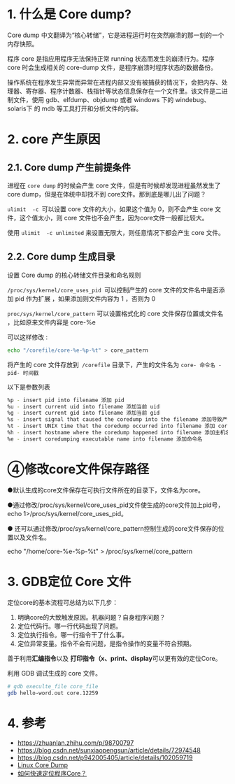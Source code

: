 <!--
 * @Author: JohnJeep
 * @Date: 2021-03-18 22:30:09
 * @LastEditTime: 2022-01-27 15:42:15
 * @LastEditors: DESKTOP-0S33AUT
 * @Description: Core dump 使用 
-->

# 1. 什么是 Core dump?

Core dump 中文翻译为“核心转储”，它是进程运行时在突然崩溃的那一刻的一个内存快照。

程序 core 是指应用程序无法保持正常 running 状态而发生的崩溃行为。程序 core 时会生成相关的 core-dump 文件，是程序崩溃时程序状态的数据备份。

操作系统在程序发生异常而异常在进程内部又没有被捕获的情况下，会把内存、处理器、寄存器、程序计数器、栈指针等状态信息保存在一个文件里。该文件是二进制文件，使用 gdb、elfdump、objdump 或者 windows 下的 windebug、solaris下 的 mdb 等工具打开和分析文件的内容。

# 2. core 产生原因

## 2.1. Core dump 产生前提条件

进程在 `core dump` 的时候会产生 core 文件，但是有时候却发现进程虽然发生了 core dump，但是在体统中却找不到 core文件。那到底是哪儿出了问题？

`ulimit  -c `可以设置 core 文件的大小，如果这个值为 0，则不会产生 core 文件，这个值太小，则 core 文件也不会产生，因为core文件一般都比较大。

使用 `ulimit  -c unlimited` 来设置无限大，则任意情况下都会产生 core 文件。

## 2.2. Core dump 生成目录

设置 Core dump 的核心转储文件目录和命名规则

`/proc/sys/kernel/core_uses_pid `可以控制产生的 core 文件的文件名中是否添加 pid 作为扩展 ，如果添加则文件内容为 1 ，否则为 0

`proc/sys/kernel/core_pattern` 可以设置格式化的 core 文件保存位置或文件名 ，比如原来文件内容是 core-%e

可以这样修改 :

```bash
echo "/corefile/core-%e-%p-%t" > core_pattern
```

将产生的 core 文件存放到` /corefile` 目录下，产生的文件名为 `core- 命令名 -pid- 时间戳`

以下是参数列表 

```bash
%p - insert pid into filename 添加 pid
%u - insert current uid into filename 添加当前 uid
%g - insert current gid into filename 添加当前 gid
%s - insert signal that caused the coredump into the filename 添加导致产生 core 的信号
%t - insert UNIX time that the coredump occurred into filename 添加 core 文件生成时的 unix 时间
%h - insert hostname where the coredump happened into filename 添加主机名
%e - insert coredumping executable name into filename 添加命令名
```

# ④修改core文件保存路径

●默认生成的core文件保存在可执行文件所在的目录下，文件名为core。

●通过修改/proc/sys/kernel/core_uses_pid文件使生成的core文件加上pid号，echo 1>/proc/sys/kernel/core_uses_pid。

● 还可以通过修改/proc/sys/kernel/core_pattern控制生成的core文件保存的位置以及文件名。

echo "/home/core-%e-%p-%t" > /proc/sys/kernel/core_pattern




# 3. GDB定位 Core 文件

定位core的基本流程可总结为以下几步：

1. 明确core的大致触发原因。机器问题？自身程序问题？
2. 定位代码行。哪一行代码出现了问题。
3. 定位执行指令。哪一行指令干了什么事。
4. 定位异常变量。指令不会有问题，是指令操作的变量不符合预期。

善于利用**汇编指令**以及 **打印指令（x、print、display**可以更有效的定位Core。



利用 GDB 调试生成的 core 文件。

```bash
# gdb execulte_file core_file
gdb hello-word.out core.12259
```

# 4. 参考

- https://zhuanlan.zhihu.com/p/98700797
- https://blog.csdn.net/sunxiaopengsun/article/details/72974548
- https://blog.csdn.net/p942005405/article/details/102059719
- [Linux Core Dump](https://www.cnblogs.com/hazir/p/linxu_core_dump.html)
- [如何快速定位程序Core？](https://mp.weixin.qq.com/s?__biz=MzkyODE5NjU2Mw==&mid=2247488668&idx=1&sn=ea69b41c8215d1a3aca8ed20970e9eea&chksm=c21d2620f56aaf362971e7de0abb79feb8d9863e683e9b8d66eb78c6342ca557fa3ac6f24a43&mpshare=1&scene=24&srcid=0814CXcDIJFXqn3sYEBmN0jw&sharer_sharetime=1628906496373&sharer_shareid=1813da429599d3785585eac965f1aa77#rd)
